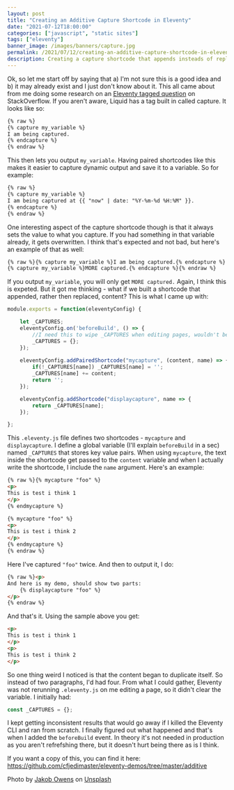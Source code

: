 ```yaml
---
layout: post
title: "Creating an Additive Capture Shortcode in Eleventy"
date: "2021-07-12T18:00:00"
categories: ["javascript", "static sites"]
tags: ["eleventy"]
banner_image: /images/banners/capture.jpg
permalink: /2021/07/12/creating-an-additive-capture-shortcode-in-eleventy
description: Creating a capture shortcode that appends insteads of replacing
---
```


Ok, so let me start off by saying that a) I'm not sure this is a good idea and b) it may already exist and I just don't know about it. This all came about from me doing some research on an [Eleventy tagged question](https://stackoverflow.com/questions/tagged/eleventy) on StackOverflow. If you aren't aware, Liquid has a tag built in called capture. It looks like so:

```html
{% raw %}
{% capture my_variable %}
I am being captured.
{% endcapture %}
{% endraw %}
```

This then lets you output `my_variable`. Having paired shortcodes like this makes it easier to capture dynamic output and save it to a variable. So for example:

```html
{% raw %}
{% capture my_variable %}
I am being captured at {{ "now" | date: "%Y-%m-%d %H:%M" }}.
{% endcapture %}
{% endraw %}
```

One interesting aspect of the capture shortcode though is that it always sets the value to what you capture. If you had something in that variable already, it gets overwritten. I think that's expected and not bad, but here's an example of that as well:

```html
{% raw %}{% capture my_variable %}I am being captured.{% endcapture %}
{% capture my_variable %}MORE captured.{% endcapture %}{% endraw %}
```

If you output `my_variable`, you will only get `MORE captured.` Again, I think this is expeted. But it got me thinking - what if we built a shortcode that appended, rather then replaced, content? This is what I came up with:

```js
module.exports = function(eleventyConfig) {

	let _CAPTURES;
	eleventyConfig.on('beforeBuild', () => {
		//I need this to wipe _CAPTURES when editing pages, wouldn't be an issue in prod
    	_CAPTURES = {};
	});
	
	eleventyConfig.addPairedShortcode("mycapture", (content, name) => {
		if(!_CAPTURES[name]) _CAPTURES[name] = '';
		_CAPTURES[name] += content;
		return '';
  	});

	eleventyConfig.addShortcode("displaycapture", name => {
		return _CAPTURES[name];
	});

};
```

This `.eleventy.js` file defines two shortcodes - `mycapture` and `displaycapture`. I define a global variable (I'll explain `beforeBuild` in a sec) named `_CAPTURES` that stores key value pairs. When using `mycapture`, the text inside the shortcode get passed to the `content` variable and when I actually write the shortcode, I include the `name` argument. Here's an example:

```html
{% raw %}{% mycapture "foo" %}
<p>
This is test i think 1
</p>
{% endmycapture %}

{% mycapture "foo" %}
<p>
This is test i think 2 
</p>
{% endmycapture %}
{% endraw %}
```

Here I've captured `"foo"` twice. And then to output it, I do:

```html
{% raw %}<p>
And here is my demo, should show two parts:
    {% displaycapture "foo" %}
</p>
{% endraw %}
```

And that's it. Using the sample above you get:

```html
<p>
This is test i think 1
</p>
<p>
This is test i think 2
</p>
```

So one thing weird I noticed is that the content began to duplicate itself. So instead of two paragraphs, I'd had four. From what I could gather, Eleventy was not rerunning `.eleventy.js` on me editing a page, so it didn't clear the variable. I initially had:

```js
const _CAPTURES = {};
```

I kept getting inconsistent results that would go away if I killed the Eleventy CLI and ran from scratch. I finally figured out what happened and that's when I added the `beforeBuild` event. In theory it's not needed in production as you aren't refrefshing there, but it doesn't hurt being there as is I think. 

If you want a copy of this, you can find it here: <https://github.com/cfjedimaster/eleventy-demos/tree/master/additive>

Photo by <a href="https://unsplash.com/@jakobowens1?utm_source=unsplash&utm_medium=referral&utm_content=creditCopyText">Jakob Owens</a> on <a href="https://unsplash.com/s/photos/capture?utm_source=unsplash&utm_medium=referral&utm_content=creditCopyText">Unsplash</a>